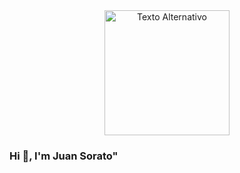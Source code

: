 <div align="center">
  <img src="https://media.giphy.com/media/bGgsc5mWoryfgKBx1u/giphy.gif" width="200" alt="Texto Alternativo">
</div>

### Hi 👋, I'm Juan Sorato" 
